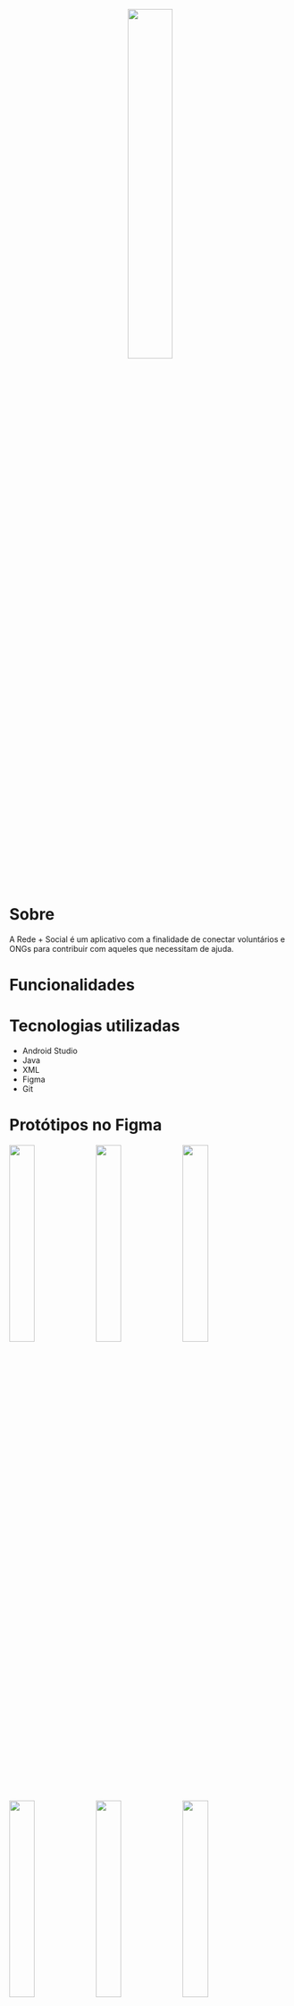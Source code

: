 <p align="center" width="100%">
    <img width="40%" src="https://github.com/erikhsu08/RedeMaisSocial/assets/111096802/1acd7552-a99b-4d8d-ac2c-29c1b13efee3"> 
</p>

# Sobre
A Rede + Social é um aplicativo com a finalidade de conectar voluntários e ONGs para contribuir com aqueles que necessitam de ajuda.

# Funcionalidades

# Tecnologias utilizadas
* Android Studio
* Java
* XML
* Figma
* Git

# Protótipos no Figma
<img width= "30%" src="https://github.com/erikhsu08/rede-mais-social-app/assets/111096802/e6da9927-4991-4ca2-ab31-e9995027d79b">
<img width= "30%" src="https://github.com/erikhsu08/rede-mais-social-app/assets/111096802/c4f4d2aa-5538-4b39-b4d3-4c89d8ecdff3">
<img width= "30%" src="https://github.com/erikhsu08/rede-mais-social-app/assets/111096802/ae122432-d05b-41b3-9d5e-8e77ab1ef2cb">
<img width= "30%" src="https://github.com/erikhsu08/rede-mais-social-app/assets/111096802/47d42deb-8538-43b0-b659-78a0d05b014e">
<img width= "30%" src="https://github.com/erikhsu08/rede-mais-social-app/assets/111096802/c2261e8d-fd89-437e-adc4-e6a346bfcd2b">
<img width= "30%" src="https://github.com/erikhsu08/rede-mais-social-app/assets/111096802/cab7fc30-643b-46bb-ba01-1ba12071118d">

# Como obter o aplicativo
_O aplicativo ainda está em fase de desenvolvimento_ 


